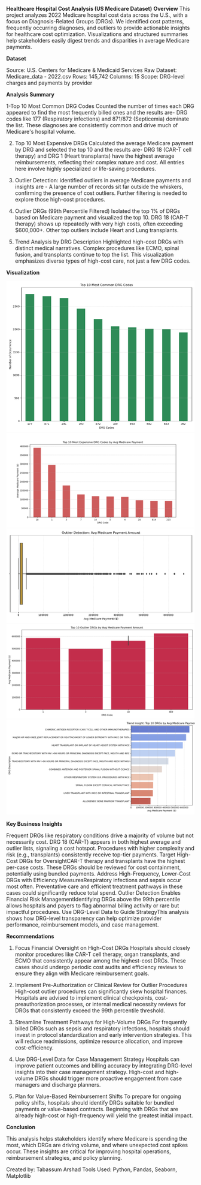 **Healthcare Hospital Cost Analysis (US Medicare Dataset)**
**Overview**
This project analyzes 2022 Medicare hospital cost data across the U.S., with a focus on Diagnosis-Related Groups (DRGs). We identified cost patterns, frequently occurring diagnoses, and outliers to provide actionable insights for healthcare cost optimization. Visualizations and structured summaries help stakeholders easily digest trends and disparities in average Medicare payments.

**Dataset**

Source: U.S. Centers for Medicare & Medicaid Services
Raw Dataset: Medicare_data - 2022.csv
Rows: 145,742
Columns: 15
Scope: DRG-level charges and payments by provider

**Analysis Summary**

1-Top 10 Most Common DRG Codes
Counted the number of times each DRG appeared to find the most frequently billed ones and the results are-
DRG codes like 177 (Respiratory infections) and 871/872 (Septicemia) dominate the list.
These diagnoses are consistently common and drive much of Medicare's hospital volume.

2. Top 10 Most Expensive DRGs
Calculated the average Medicare payment by DRG and selected the top 10 and the results are-
DRG 18 (CAR-T cell therapy) and DRG 1 (Heart transplants) have the highest average reimbursements, reflecting their complex nature and cost.
All entries here involve highly specialized or life-saving procedures.

3. Outlier Detection: identified outliers in average Medicare payments and insights are -
A large number of records sit far outside the whiskers, confirming the presence of cost outliers.
Further filtering is needed to explore those high-cost procedures.

4. Outlier DRGs (99th Percentile Filtered)
Isolated the top 1% of DRGs based on Medicare payment and visualized the top 10.
DRG 18 (CAR-T therapy) shows up repeatedly with very high costs, often exceeding $600,000+.
Other top outliers include Heart and Lung transplants.

5. Trend Analysis by DRG Description
Highlighted high-cost DRGs with distinct medical narratives.
Complex procedures like ECMO, spinal fusion, and transplants continue to top the list.
This visualization emphasizes diverse types of high-cost care, not just a few DRG codes.

**Visualization**

![Top 10 DRG Codes](charts/top_10_drg_codes.png)
![Top 10 Costly DRGs](charts/top_10_costly_drg_codes.png)
![Outlier Boxplot - Avg Medicare Payment](charts/avg_med_payment_outliers.png)
![Top 10 Outlier DRGs](charts/avg_mdcr_outlier_top10.png)
![Trend Insight - Avg Medicare Payment by DRG](charts/avg_payment_trend_drg.png)

**Key Business Insights**

Frequent DRGs like respiratory conditions drive a majority of volume but not necessarily cost.
DRG 18 (CAR-T) appears in both highest average and outlier lists, signaling a cost hotspot.
Procedures with higher complexity and risk (e.g., transplants) consistently receive top-tier payments.
Target High-Cost DRGs for OversightCAR-T therapy and transplants have the highest per-case costs. These DRGs should be reviewed for cost containment, potentially using bundled payments.
Address High-Frequency, Lower-Cost DRGs with Efficiency MeasuresRespiratory infections and sepsis occur most often. Preventative care and efficient treatment pathways in these cases could significantly reduce total spend.
Outlier Detection Enables Financial Risk ManagementIdentifying DRGs above the 99th percentile allows hospitals and payers to flag abnormal billing activity or rare but impactful procedures.
Use DRG-Level Data to Guide StrategyThis analysis shows how DRG-level transparency can help optimize provider performance, reimbursement models, and case management.

**Recommendations**
1. Focus Financial Oversight on High-Cost DRGs
Hospitals should closely monitor procedures like CAR-T cell therapy, organ transplants, and ECMO that consistently appear among the highest-cost DRGs. These cases should undergo periodic cost audits and efficiency reviews to ensure they align with Medicare reimbursement goals.

2. Implement Pre-Authorization or Clinical Review for Outlier Procedures
High-cost outlier procedures can significantly skew hospital finances. Hospitals are advised to implement clinical checkpoints, cost-preauthorization processes, or internal medical necessity reviews for DRGs that consistently exceed the 99th percentile threshold.

3. Streamline Treatment Pathways for High-Volume DRGs
For frequently billed DRGs such as sepsis and respiratory infections, hospitals should invest in protocol standardization and early intervention strategies. This will reduce readmissions, optimize resource allocation, and improve cost-efficiency.

4. Use DRG-Level Data for Case Management Strategy
Hospitals can improve patient outcomes and billing accuracy by integrating DRG-level insights into their case management strategy. High-cost and high-volume DRGs should trigger more proactive engagement from case managers and discharge planners.

5. Plan for Value-Based Reimbursement Shifts
To prepare for ongoing policy shifts, hospitals should identify DRGs suitable for bundled payments or value-based contracts. Beginning with DRGs that are already high-cost or high-frequency will yield the greatest initial impact.


**Conclusion**

This analysis helps stakeholders identify where Medicare is spending the most, which DRGs are driving volume, and where unexpected cost spikes occur. These insights are critical for improving hospital operations, reimbursement strategies, and policy planning.


Created by: Tabassum Arshad
Tools Used: Python, Pandas, Seaborn, Matplotlib
